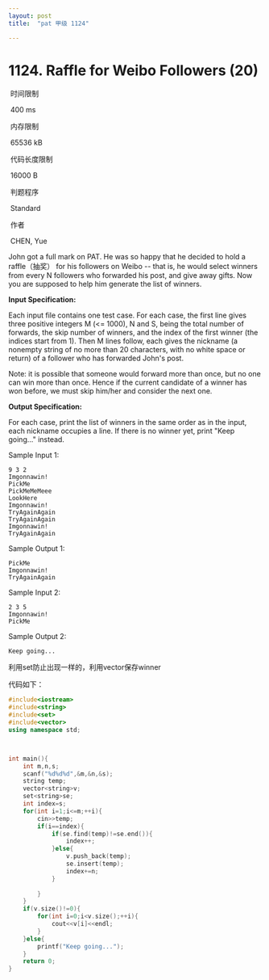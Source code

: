 ```yaml
---
layout: post
title:  "pat 甲级 1124"

---
```

# 1124. Raffle for Weibo Followers (20)

​    时间限制  

​    400 ms

​    内存限制  

​    65536 kB

​    代码长度限制  

​    16000 B

​      判题程序    

​      Standard    

​      作者    

​      CHEN, Yue

John got a full mark on PAT.  He was so happy that he decided to hold a raffle（抽奖） for his followers on Weibo -- that is, he would select winners from every N followers who forwarded his post, and give away gifts.  Now you are supposed to help him generate the list of winners.

**Input Specification:**

Each input file contains one test case.  For each case, the first line gives three positive integers M (<= 1000), N and S, being the total number of forwards, the skip number of winners, and the index of the first winner (the indices start from 1).  Then M lines follow, each gives the nickname (a nonempty string of no more than 20 characters, with no white space or return) of a follower who has forwarded John's post.

Note: it is possible that someone would forward more than once, but no one can win more than once.  Hence if the current candidate of a winner has won before, we must skip him/her and consider the next one.

**Output Specification:**

For each case, print the list of winners in the same order as in the input, each nickname occupies a line.  If there is no winner yet, print "Keep going..." instead.

Sample Input 1:

```
9 3 2
Imgonnawin!
PickMe
PickMeMeMeee
LookHere
Imgonnawin!
TryAgainAgain
TryAgainAgain
Imgonnawin!
TryAgainAgain

```

Sample Output 1:

```
PickMe
Imgonnawin!
TryAgainAgain

```

Sample Input 2:

```
2 3 5
Imgonnawin!
PickMe

```

Sample Output 2:

```
Keep going...
```

利用set防止出现一样的，利用vector保存winner

代码如下：

```c++
#include<iostream>
#include<string>
#include<set>
#include<vector>
using namespace std;



int main(){
	int m,n,s;
	scanf("%d%d%d",&m,&n,&s);
	string temp;
	vector<string>v;
	set<string>se;
	int index=s;
	for(int i=1;i<=m;++i){
		cin>>temp;
		if(i==index){
			if(se.find(temp)!=se.end()){
				index++;
			}else{
				v.push_back(temp);
				se.insert(temp);
				index+=n;
			}
			
		}
	}
	if(v.size()!=0){
		for(int i=0;i<v.size();++i){
			cout<<v[i]<<endl;
		}
	}else{
		printf("Keep going...");
	}
	return 0;
}
```

